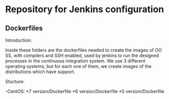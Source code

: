 # Repository for Jenkins configuration

## Dockerfiles

Introduction:

Inside these folders are the dockerfiles needed to create the images of OO SS, with compilers and SSH enabled, used by jenkins to run the designed processes in the continuous integration system.
We use 3 different operating systems, but for each one of them, we create images of the distributions which have support.

Stucture:

-CentOS:
  *7 version/Dockerfile
  *6 version/Dockerfile
  *5 version/Dockerfile
